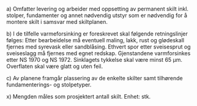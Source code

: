 a) Omfatter levering og arbeider med oppsetting av permanent skilt inkl. stolper, fundamenter og annet nødvendig utstyr som er nødvendig for å montere skilt i samsvar med skiltplanen.

b) I de tilfelle varmeforsinking er foreskrevet skal følgende retningslinjer følges: Etter bearbeidelse må eventuell maling, lakk, rust og glødeskall fjernes med syrevask eller sandblåsing. Ethvert spor etter sveisesprut og sveiseslagg må fjernes med egnet redskap. Gjenstandene varmforsinkes etter NS 1970 og NS 1972. Sinklagets tykkelse skal være minst 65 µm. Overflaten skal være glatt og uten feil.

c) Av planene framgår plassering av de enkelte skilter samt tilhørende fundamenterings- og stolpetyper.

x) Mengden måles som prosjektert antall skilt. Enhet: stk.

